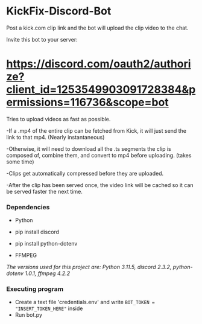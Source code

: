 # KickFix-Discord-Bot

Post a kick.com clip link and the bot will upload the clip video to the chat.

Invite this bot to your server:
# https://discord.com/oauth2/authorize?client_id=1253549903091728384&permissions=116736&scope=bot 

Tries to upload videos as fast as possible.

-If a .mp4 of the entire clip can be fetched from Kick, it will just send the link to that mp4. (Nearly instantaneous)

-Otherwise, it will need to download all the .ts segments the clip is composed of, combine them, and convert to mp4 before uploading. (takes some time)

-Clips get automatically compressed before they are uploaded.

-After the clip has been served once, the video link will be cached so it can be served faster the next time.

### Dependencies

* Python
  
* pip install discord
  
* pip install python-dotenv

* FFMPEG

*The versions used for this project are: Python 3.11.5, discord 2.3.2, python-dotenv 1.0.1, ffmpeg 4.2.2*

### Executing program

- Create a text file 'credentials.env' and write ```BOT_TOKEN = "INSERT_TOKEN_HERE"``` inside
- Run bot.py
